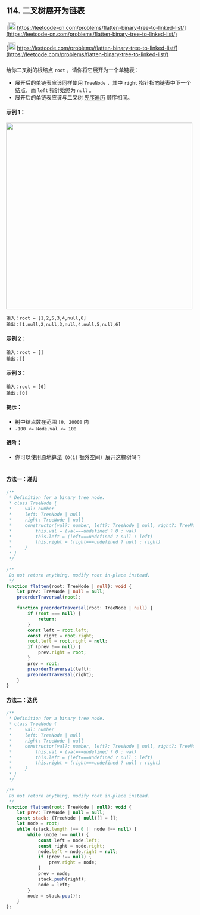 ## 114. 二叉树展开为链表

[<img src="https://static.leetcode-cn.com/cn-mono-assets/production/assets/logo-dark-cn.c42314a8.svg" height="20" /> https://leetcode-cn.com/problems/flatten-binary-tree-to-linked-list/](https://leetcode-cn.com/problems/flatten-binary-tree-to-linked-list/)

[<img src="https://assets.leetcode.com/static_assets/public/webpack_bundles/images/logo-dark.e99485d9b.svg" height="20"/> https://leetcode.com/problems/flatten-binary-tree-to-linked-list/](https://leetcode.com/problems/flatten-binary-tree-to-linked-list/)

###

给你二叉树的根结点 `root` ，请你将它展开为一个单链表：

-   展开后的单链表应该同样使用 `TreeNode` ，其中 `right` 指针指向链表中下一个结点，而 `left` 指针始终为 `null` 。
-   展开后的单链表应该与二叉树 [先序遍历](https://baike.baidu.com/item/%E5%85%88%E5%BA%8F%E9%81%8D%E5%8E%86/6442839?fr=aladdin) 顺序相同。

#### 示例 1：

<img src="https://assets.leetcode.com/uploads/2021/01/14/flaten.jpg" width="500" />

```
输入：root = [1,2,5,3,4,null,6]
输出：[1,null,2,null,3,null,4,null,5,null,6]
```

#### 示例 2：

```
输入：root = []
输出：[]
```

#### 示例 3：

```
输入：root = [0]
输出：[0]
```

#### 提示：

-   树中结点数在范围 `[0, 2000]` 内
-   `-100 <= Node.val <= 100`

#### 进阶：

-   你可以使用原地算法（`O(1)` 额外空间）展开这棵树吗？

#

#### 方法一：递归

```ts
/**
 * Definition for a binary tree node.
 * class TreeNode {
 *     val: number
 *     left: TreeNode | null
 *     right: TreeNode | null
 *     constructor(val?: number, left?: TreeNode | null, right?: TreeNode | null) {
 *         this.val = (val===undefined ? 0 : val)
 *         this.left = (left===undefined ? null : left)
 *         this.right = (right===undefined ? null : right)
 *     }
 * }
 */

/**
 Do not return anything, modify root in-place instead.
 */
function flatten(root: TreeNode | null): void {
    let prev: TreeNode | null = null;
    preorderTraversal(root);

    function preorderTraversal(root: TreeNode | null) {
        if (root === null) {
            return;
        }
        const left = root.left;
        const right = root.right;
        root.left = root.right = null;
        if (prev !== null) {
            prev.right = root;
        }
        prev = root;
        preorderTraversal(left);
        preorderTraversal(right);
    }
}
```

#### 方法二：迭代

```js
/**
 * Definition for a binary tree node.
 * class TreeNode {
 *     val: number
 *     left: TreeNode | null
 *     right: TreeNode | null
 *     constructor(val?: number, left?: TreeNode | null, right?: TreeNode | null) {
 *         this.val = (val===undefined ? 0 : val)
 *         this.left = (left===undefined ? null : left)
 *         this.right = (right===undefined ? null : right)
 *     }
 * }
 */

/**
 Do not return anything, modify root in-place instead.
 */
function flatten(root: TreeNode | null): void {
    let prev: TreeNode | null = null;
    const stack: (TreeNode | null)[] = [];
    let node = root;
    while (stack.length !== 0 || node !== null) {
        while (node !== null) {
            const left = node.left;
            const right = node.right;
            node.left = node.right = null;
            if (prev !== null) {
                prev.right = node;
            }
            prev = node;
            stack.push(right);
            node = left;
        }
        node = stack.pop()!;
    }
};
```
